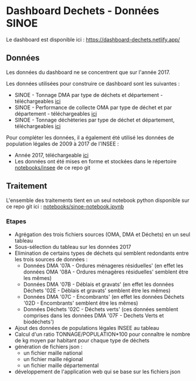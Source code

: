 # Dashboard Dechets - Données SINOE

Le dashboard est disponible ici : https://dashboard-dechets.netlify.app/

## Données

Les données du dashboard ne se concentrent que sur l'année 2017.

Les données utilisées pour construire ce dashboard sont les suivantes : 
- SINOE - Tonnage DMA par type de déchets et département - téléchargeables [ici](https://www.data.gouv.fr/fr/datasets/sinoe-r-tonnage-dma-par-type-de-dechet-et-departement/)
- SINOE - Performance de collecte OMA par type de déchet et par département - téléchargeables [ici](https://www.data.gouv.fr/fr/datasets/sinoe-r-performance-de-collecte-oma-par-type-de-dechet-et-par-departement/)
- SINOE - Tonnage déchèteries par type de déchet et département, téléchargeables [ici](https://www.data.gouv.fr/fr/datasets/sinoe-r-tonnage-decheteries-par-type-de-dechet-et-departement/)

Pour compléter les données, il a également été utilisé les données de population légales de 2009 à 2017 de l'INSEE :
- Année 2017, téléchargeable [ici](https://www.insee.fr/fr/statistiques/4265511)
- Les données ont été mises en forme et stockées dans le répertoire [notebooks/insee](https://github.com/geoffreyaldebert/dashboard-dechets/tree/master/notebooks/insee) de ce repo git

## Traitement

L'ensemble des traitements tient en un seul notebook python disponible sur ce repo git ici : [notebooks/sinoe-notebook.ipynb](https://github.com/geoffreyaldebert/dashboard-dechets/blob/master/notebooks/sinoe-notebook.ipynb)

### Etapes 

- Agrégation des trois fichiers sources (OMA, DMA et Déchets) en un seul tableau
- Sous-sélection du tableau sur les données 2017
- Elimination de certains types de déchets qui semblent redondants entre les trois sources de données : 
    - Données DMA '07A - Ordures ménageres résiduelles' (en effet les données OMA '08A - Ordures ménagères résiduelles' semblent être les mêmes) 
    - Données DMA '07B - Déblais et gravats' (en effet les données Déchets '02E - Déblais et gravats' semblent être les mêmes)
    - Données DMA '07C - Encombrants' (en effet les données Déchets '02D - Encombrants' semblent être les mêmes)
    - Données Déchets '02C - Déchets verts' (ces données semblent comprises dans les données DMA '07F - Dechets Verts et biodéchets')
- Ajout des données de populations légales INSEE au tableau
- Calcul d'un ratio TONNAGE/POPULATION*100 pour connaître le nombre de kg moyen par habitant pour chaque type de déchets
- génération de fichiers json : 
    - un fichier maille national
    - un fichier maille régional
    - un fichier maille départemental
- développement de l'application web qui se base sur les fichiers json
